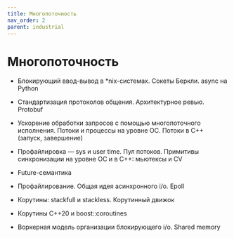 ```yaml
---
title: Многопоточность
nav_order: 2
parent: industrial
---
```


# Многопоточность

- Блокирующий ввод-вывод в *nix-системах. Сокеты Беркли. async на Python

- Стандартизация протоколов общения. Архитектурное ревью. Protobuf

- Ускорение обработки запросов с помощью многопоточного исполнения. Потоки и процессы на уровне ОС. Потоки в C++ (запуск, завершение)

- Профайлировка — sys и user time. Пул потоков. Примитивы синхронизации на уровне ОС и в C++: мьютексы и CV

- Future-семантика

- Профайлирование. Общая идея асинхронного i/o. Epoll

- Корутины: stackfull и stackless. Корутинный движок

- Корутины C++20 и boost::coroutines

- Воркерная модель организации блокирующего i/o. Shared memory